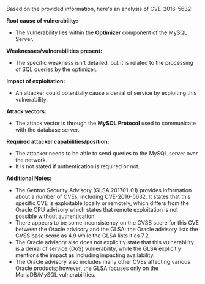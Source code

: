 Based on the provided information, here's an analysis of CVE-2016-5632:

**Root cause of vulnerability:**

- The vulnerability lies within the **Optimizer** component of the MySQL Server.

**Weaknesses/vulnerabilities present:**

- The specific weakness isn't detailed, but it is related to the processing of SQL queries by the optimizer.

**Impact of exploitation:**

- An attacker could potentially cause a denial of service by exploiting this vulnerability.

**Attack vectors:**

- The attack vector is through the **MySQL Protocol** used to communicate with the database server.

**Required attacker capabilities/position:**

- The attacker needs to be able to send queries to the MySQL server over the network.
- It is not stated if authentication is required or not.

**Additional Notes:**
- The Gentoo Security Advisory (GLSA 201701-01) provides information about a number of CVEs, including CVE-2016-5632. It states that this specific CVE is exploitable locally or remotely, which differs from the Oracle CPU advisory which states that remote exploitation is not possible without authentication.
- There appears to be some inconsistency on the CVSS score for this CVE between the Oracle advisory and the GLSA; the Oracle advisory lists the CVSS base score as 4.9 while the GLSA lists it as 7.2.
- The Oracle advisory also does not explicitly state that this vulnerability is a denial of service (DoS) vulnerability, while the GLSA explicitly mentions the impact as including impacting availability.
- The Oracle advisory also includes many other CVEs affecting various Oracle products; however, the GLSA focuses only on the MariaDB/MySQL vulnerabilities.